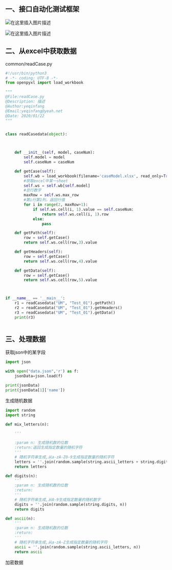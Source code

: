 ## 一、接口自动化测试框架

![在这里插入图片描述](https://img-blog.csdnimg.cn/20200122203539261.png?x-oss-process=image/watermark,type_ZmFuZ3poZW5naGVpdGk,shadow_10,text_aHR0cHM6Ly9ibG9nLmNzZG4ubmV0L3dlaXhpbl80MzQzMTU5Mw==,size_16,color_FFFFFF,t_70)

![在这里插入图片描述](https://img-blog.csdnimg.cn/20200122204649568.png?x-oss-process=image/watermark,type_ZmFuZ3poZW5naGVpdGk,shadow_10,text_aHR0cHM6Ly9ibG9nLmNzZG4ubmV0L3dlaXhpbl80MzQzMTU5Mw==,size_16,color_FFFFFF,t_70)

## 二、从excel中获取数据

common/readCase.py

```python
#!/usr/bin/python3
# -*- coding: UTF-8 -*-
from openpyxl import load_workbook

"""
@File:readCase.py
@Description: 描述
@Author:yeqinfang
@Email:yeqinfang@yeah.net
@Date: 2020/01/22
"""


class readCasedata(object):



    def __init__(self, model, caseNum):
        self.model = model
        self.caseNum = caseNum

    def getCase(self):
        self.wb = load_workbook(filename='caseModel.xlsx', read_only=True)
        #获取excel中某一sheet
        self.ws = self.wb[self.model]
        #总行数字
        maxRow = self.ws.max_row
        #第i行第1列，返回行值
        for i in range(2, maxRow+1):
            if self.ws.cell(i, 1).value == self.caseNum:
                return self.ws.cell(i, 1).row
            else:
                pass

    def getPath(self):
        row = self.getCase()
        return self.ws.cell(row,3).value

    def getHeaders(self):
        row = self.getCase()
        return self.ws.cell(row,4).value

    def getData(self):
        row = self.getCase()
        return self.ws.cell(row,5).value



if __name__ == '__main__':
    r1 = readCasedata("UM", "Test_01").getPath()
    r2 = readCasedata("UM", "Test_01").getHeaders()
    r3 = readCasedata("UM", "Test_01").getData()
    print(r3)



```

## 三、处理数据

获取json中的某字段

```python
import json

with open("data.json",'r') as f:
    jsonData=json.load(f)

print(jsonData)
print(jsonData[1]['name'])

```

生成随机数据

```python
import random
import string

def mix_letters(n):

    '''

    :param n: 生成随机数的位数
    :return:返回生成指定数量的随机字符
    '''
    # 随机字符串生成,从a-zA-Z0-9生成指定数量的随机字符
    letters = ''.join(random.sample(string.ascii_letters + string.digits, n))
    return letters

def digits(n):
    '''
    :param n: 生成随机数的位数
    :return:
    '''
    # 随机字符串生成,从0-9生成指定数量的随机数字
    digits = ''.join(random.sample(string.digits, n))
    return digits

def ascii(n):
    '''
    :param n: 生成随机数的位数
    :return:
    '''
    # 随机字符串生成,从a-zA-Z生成指定数量的随机字符
    ascii = ''.join(random.sample(string.ascii_letters, n))
    return ascii


```

加密数据

```python
```

